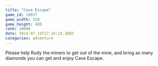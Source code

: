 ```yaml
---
title: "Cave Escape"
game_id: 10037
game_width: 320
game_height: 480
rank: 10000
date: 2014-07-15T17:16:23.300Z
categories: adventure
---
```

Please help Rudy the miners to get out of the mine, and bring as many diamonds you can get and enjoy Cave Escape.